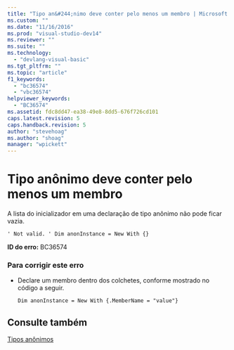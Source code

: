 ```yaml
---
title: "Tipo an&#244;nimo deve conter pelo menos um membro | Microsoft Docs"
ms.custom: ""
ms.date: "11/16/2016"
ms.prod: "visual-studio-dev14"
ms.reviewer: ""
ms.suite: ""
ms.technology: 
  - "devlang-visual-basic"
ms.tgt_pltfrm: ""
ms.topic: "article"
f1_keywords: 
  - "bc36574"
  - "vbc36574"
helpviewer_keywords: 
  - "BC36574"
ms.assetid: fdc8dd47-ea38-49e8-8dd5-676f726cd101
caps.latest.revision: 5
caps.handback.revision: 5
author: "stevehoag"
ms.author: "shoag"
manager: "wpickett"
---
```

# Tipo an&#244;nimo deve conter pelo menos um membro
A lista do inicializador em uma declaração de tipo anônimo não pode ficar vazia.  
  
```  
' Not valid. ' Dim anonInstance = New With {}  
```  
  
 **ID do erro:** BC36574  
  
### Para corrigir este erro  
  
-   Declare um membro dentro dos colchetes, conforme mostrado no código a seguir.  
  
    ```  
    Dim anonInstance = New With {.MemberName = "value"}  
    ```  
  
## Consulte também  
 [Tipos anônimos](../../visual-basic/programming-guide/language-features/objects-and-classes/anonymous-types.md)